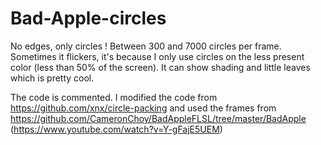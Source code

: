 # Bad-Apple-circles

No edges, only circles !
Between 300 and 7000 circles per frame.
Sometimes it flickers, it's because I only use circles on the less present color (less than 50% of the screen).
It can show shading and little leaves which is pretty cool.


The code is commented.
I modified the code from https://github.com/xnx/circle-packing and used the frames from https://github.com/CameronChoy/BadAppleFLSL/tree/master/BadApple (https://www.youtube.com/watch?v=Y-gFajE5UEM)

